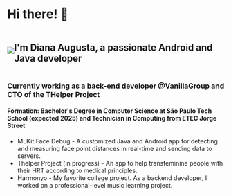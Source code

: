 ## <h1> Hi there! 👋 </h1>
<div style="display: flex; align-items: center;">
  <img src="https://media4.giphy.com/media/v1.Y2lkPTc5MGI3NjExa3J5MDdvYWtpdWdyajhmdDBuMTlzZ3VwMG40OGM3Ynd5ZTlrbTdvZyZlcD12MV9pbnRlcm5hbF9naWZfYnlfaWQmY3Q9Zw/mEhPCIDM2bTrl0XKTG/giphy.webp">
  <h2> I'm Diana Augusta, a passionate Android and Java developer </h2>
</div>

<h3> Currently working as a back-end developer @VanillaGroup and CTO of the THelper Project </h3>
<h4> Formation: <b>Bachelor's Degree in Computer Science at São Paulo Tech School (expected 2025) and Technician in Computing from ETEC Jorge Street</b></h4>
<ul>
  <li>MLKit Face Debug - A customized Java and Android app for detecting and measuring face point distances in real-time and sending data to servers.</li>
  <li>Thelper Project (in progress) - An app to help transfeminine people with their HRT according to medical principles.</li>
  <li>Harmonyo - My favorite college project. As a backend developer, I worked on a professional-level music learning project.</li>
</ul>
<!--
**dianaaugusta/dianaaugusta** is a ✨ _special_ ✨ repository because its `README.md` (this file) appears on your GitHub profile.

Here are some ideas to get you started:

- 🔭 I’m currently working on ...
- 🌱 I’m currently learning ...
- 👯 I’m looking to collaborate on ...
- 🤔 I’m looking for help with ...
- 💬 Ask me about ...
- 📫 How to reach me: ...
- 😄 Pronouns: ...
- ⚡ Fun fact: ...
-->
